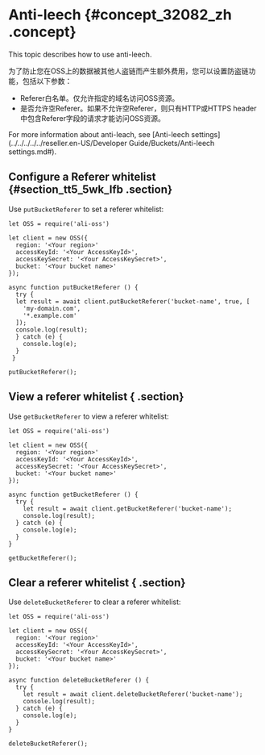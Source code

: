 # Anti-leech {#concept_32082_zh .concept}

This topic describes how to use anti-leech.

为了防止您在OSS上的数据被其他人盗链而产生额外费用，您可以设置防盗链功能，包括以下参数：

-   Referer白名单。仅允许指定的域名访问OSS资源。
-   是否允许空Referer。如果不允许空Referer，则只有HTTP或HTTPS header中包含Referer字段的请求才能访问OSS资源。

For more information about anti-leach, see [Anti-leech settings](../../../../../reseller.en-US/Developer Guide/Buckets/Anti-leech settings.md#).

## Configure a Referer whitelist {#section_tt5_5wk_lfb .section}

Use `putBucketReferer` to set a referer whitelist:

```language-js
let OSS = require('ali-oss')

let client = new OSS({
  region: '<Your region>'
  accessKeyId: '<Your AccessKeyId>',
  accessKeySecret: '<Your AccessKeySecret>',
  bucket: '<Your bucket name>'
});

async function putBucketReferer () {
  try {
  let result = await client.putBucketReferer('bucket-name', true, [
    'my-domain.com',
    '*.example.com'
  ]);
  console.log(result);
  } catch (e) {
    console.log(e);
  }
 }
 
putBucketReferer();

```

## View a referer whitelist { .section}

Use `getBucketReferer` to view a referer whitelist:

```language-js
let OSS = require('ali-oss')

let client = new OSS({
  region: '<Your region>'
  accessKeyId: '<Your AccessKeyId>',
  accessKeySecret: '<Your AccessKeySecret>',
  bucket: '<Your bucket name>'
});

async function getBucketReferer () {
  try {
    let result = await client.getBucketReferer('bucket-name');
	console.log(result);
  } catch (e) {
    console.log(e);
  }
}

getBucketReferer();

```

## Clear a referer whitelist { .section}

Use `deleteBucketReferer` to clear a referer whitelist:

```language-js
let OSS = require('ali-oss')

let client = new OSS({
  region: '<Your region>'
  accessKeyId: '<Your AccessKeyId>',
  accessKeySecret: '<Your AccessKeySecret>',
  bucket: '<Your bucket name>'
});

async function deleteBucketReferer () {
  try {
    let result = await client.deleteBucketReferer('bucket-name');
    console.log(result);
  } catch (e) {
    console.log(e);
  }
}

deleteBucketReferer();

```

